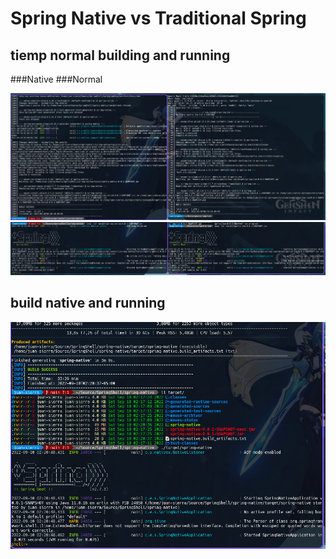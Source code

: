 # Spring Native vs Traditional Spring

## tiemp normal building and running
###Native     ###Normal

![](https://raw.githubusercontent.com/jSierraB3991/SpringShell/main/spring-native/2022-09-10_02-08.png)
![](https://raw.githubusercontent.com/jSierraB3991/SpringShell/main/spring-native/2022-09-10_02-09.png)

## build native and running 
![](https://raw.githubusercontent.com/jSierraB3991/SpringShell/main/spring-native/2022-09-10_02-21-native.png)
